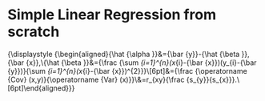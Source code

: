 # Simple Linear Regression from scratch

{\displaystyle {\begin{aligned}{\hat {\alpha }}&={\bar {y}}-{\hat {\beta }}\,{\bar {x}},\\{\hat {\beta }}&={\frac {\sum _{i=1}^{n}(x_{i}-{\bar {x}})(y_{i}-{\bar {y}})}{\sum _{i=1}^{n}(x_{i}-{\bar {x}})^{2}}}\\[6pt]&={\frac {\operatorname {Cov} (x,y)}{\operatorname {Var} (x)}}\\&=r_{xy}{\frac {s_{y}}{s_{x}}}.\\[6pt]\end{aligned}}}
